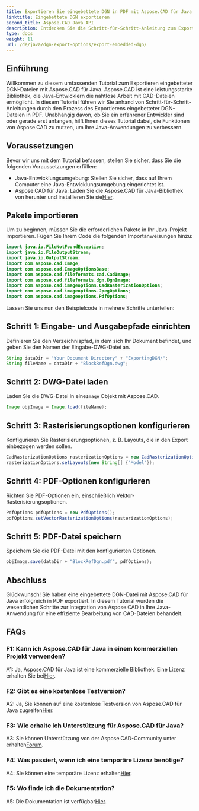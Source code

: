 ```yaml
---
title: Exportieren Sie eingebettete DGN in PDF mit Aspose.CAD für Java
linktitle: Eingebettete DGN exportieren
second_title: Aspose.CAD Java API
description: Entdecken Sie die Schritt-für-Schritt-Anleitung zum Exportieren eingebetteter DGN-Dateien in PDF mit Aspose.CAD für Java. Erweitern Sie Ihre Java-Anwendungen durch nahtlose Bearbeitung von CAD-Dateien.
type: docs
weight: 11
url: /de/java/dgn-export-options/export-embedded-dgn/
---
```

## Einführung

Willkommen zu diesem umfassenden Tutorial zum Exportieren eingebetteter DGN-Dateien mit Aspose.CAD für Java. Aspose.CAD ist eine leistungsstarke Bibliothek, die Java-Entwicklern die nahtlose Arbeit mit CAD-Dateien ermöglicht. In diesem Tutorial führen wir Sie anhand von Schritt-für-Schritt-Anleitungen durch den Prozess des Exportierens eingebetteter DGN-Dateien in PDF. Unabhängig davon, ob Sie ein erfahrener Entwickler sind oder gerade erst anfangen, hilft Ihnen dieses Tutorial dabei, die Funktionen von Aspose.CAD zu nutzen, um Ihre Java-Anwendungen zu verbessern.

## Voraussetzungen

Bevor wir uns mit dem Tutorial befassen, stellen Sie sicher, dass Sie die folgenden Voraussetzungen erfüllen:
- Java-Entwicklungsumgebung: Stellen Sie sicher, dass auf Ihrem Computer eine Java-Entwicklungsumgebung eingerichtet ist.
-  Aspose.CAD für Java: Laden Sie die Aspose.CAD für Java-Bibliothek von herunter und installieren Sie sie[Hier](https://releases.aspose.com/cad/java/).

## Pakete importieren

Um zu beginnen, müssen Sie die erforderlichen Pakete in Ihr Java-Projekt importieren. Fügen Sie Ihrem Code die folgenden Importanweisungen hinzu:

```java
import java.io.FileNotFoundException;
import java.io.FileOutputStream;
import java.io.OutputStream;
import com.aspose.cad.Image;
import com.aspose.cad.ImageOptionsBase;
import com.aspose.cad.fileformats.cad.CadImage;
import com.aspose.cad.fileformats.dgn.DgnImage;
import com.aspose.cad.imageoptions.CadRasterizationOptions;
import com.aspose.cad.imageoptions.JpegOptions;
import com.aspose.cad.imageoptions.PdfOptions;
```

Lassen Sie uns nun den Beispielcode in mehrere Schritte unterteilen:

## Schritt 1: Eingabe- und Ausgabepfade einrichten

Definieren Sie den Verzeichnispfad, in dem sich Ihr Dokument befindet, und geben Sie den Namen der Eingabe-DWG-Datei an.

```java
String dataDir = "Your Document Directory" + "ExportingDGN/";
String fileName = dataDir + "BlockRefDgn.dwg";
```

## Schritt 2: DWG-Datei laden

 Laden Sie die DWG-Datei in eine`Image` Objekt mit Aspose.CAD.

```java
Image objImage = Image.load(fileName);
```

## Schritt 3: Rasterisierungsoptionen konfigurieren

Konfigurieren Sie Rasterisierungsoptionen, z. B. Layouts, die in den Export einbezogen werden sollen.

```java
CadRasterizationOptions rasterizationOptions = new CadRasterizationOptions();
rasterizationOptions.setLayouts(new String[] {"Model"});
```

## Schritt 4: PDF-Optionen konfigurieren

Richten Sie PDF-Optionen ein, einschließlich Vektor-Rasterisierungsoptionen.

```java
PdfOptions pdfOptions = new PdfOptions();
pdfOptions.setVectorRasterizationOptions(rasterizationOptions);
```

## Schritt 5: PDF-Datei speichern

Speichern Sie die PDF-Datei mit den konfigurierten Optionen.
```java
objImage.save(dataDir + "BlockRefDgn.pdf", pdfOptions);
```

## Abschluss

Glückwunsch! Sie haben eine eingebettete DGN-Datei mit Aspose.CAD für Java erfolgreich in PDF exportiert. In diesem Tutorial wurden die wesentlichen Schritte zur Integration von Aspose.CAD in Ihre Java-Anwendung für eine effiziente Bearbeitung von CAD-Dateien behandelt.

## FAQs

### F1: Kann ich Aspose.CAD für Java in einem kommerziellen Projekt verwenden?

 A1: Ja, Aspose.CAD für Java ist eine kommerzielle Bibliothek. Eine Lizenz erhalten Sie bei[Hier](https://purchase.aspose.com/buy).

### F2: Gibt es eine kostenlose Testversion?

 A2: Ja, Sie können auf eine kostenlose Testversion von Aspose.CAD für Java zugreifen[Hier](https://releases.aspose.com/).

### F3: Wie erhalte ich Unterstützung für Aspose.CAD für Java?

A3: Sie können Unterstützung von der Aspose.CAD-Community unter erhalten[Forum](https://forum.aspose.com/c/cad/19).

### F4: Was passiert, wenn ich eine temporäre Lizenz benötige?

 A4: Sie können eine temporäre Lizenz erhalten[Hier](https://purchase.aspose.com/temporary-license/).

### F5: Wo finde ich die Dokumentation?

 A5: Die Dokumentation ist verfügbar[Hier](https://reference.aspose.com/cad/java/).